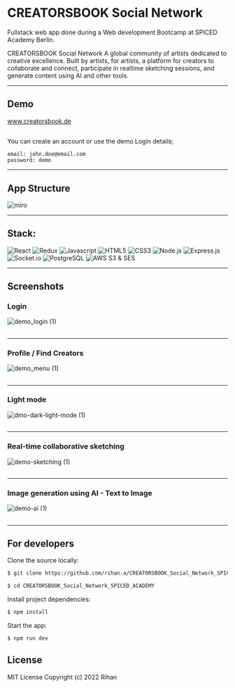 # CREATORSBOOK Social Network

Fullstack web app done during a Web development Bootcamp at SPICED Academy Berlin.

CREATORSBOOK Social Network
A global community of artists dedicated to creative excellence. Built by artists, for artists, a platform for creators to collaborate and connect, participate in realtime sketching sessions, and generate content using AI and other tools.

---

## Demo

www.creatorsbook.de

##

You can create an account or use the demo Login details;

```
email: john.doe@email.com
password: demo
```
---
## App Structure
![miro](https://user-images.githubusercontent.com/90706137/223853715-faf14d03-3bf9-4b4b-a639-b27d894380a4.jpg)

---

## Stack:

![React](https://img.shields.io/badge/react-%2320232a.svg?style=for-the-badge&logo=react&logoColor=%2361DAFB)
![Redux](https://img.shields.io/badge/redux-%23593d88.svg?style=for-the-badge&logo=redux&logoColor=white)
![Javascript](https://img.shields.io/badge/JavaScript-323330?style=for-the-badge&logo=javascript&logoColor=F7DF1E)
![HTML5](https://img.shields.io/badge/HTML5-E34F26?style=for-the-badge&logo=html5&logoColor=white)
![CSS3](https://img.shields.io/badge/CSS3-1572B6?style=for-the-badge&logo=css3&logoColor=white)
![Node.js](https://img.shields.io/badge/Node.js-43853D?style=for-the-badge&logo=node.js&logoColor=white)
![Express.js](https://img.shields.io/badge/express.js-%23404d59.svg?style=for-the-badge&logo=express&logoColor=%2361DAFB)
![Socket.io](https://img.shields.io/badge/Socket.io-black?style=for-the-badge&logo=socket.io&badgeColor=010101)
![PostgreSQL](https://camo.githubusercontent.com/281c069a2703e948b536500b9fd808cb4fb2496b3b66741db4013a2c89e91986/68747470733a2f2f696d672e736869656c64732e696f2f62616467652f506f737467726553514c2d3331363139323f7374796c653d666f722d7468652d6261646765266c6f676f3d706f737467726573716c266c6f676f436f6c6f723d7768697465)
![AWS S3 & SES](https://img.shields.io/badge/Amazon_AWS-232F3E?style=for-the-badge&logo=amazon-aws&logoColor=white)

---

## Screenshots

### Login

![demo_login (1)](https://user-images.githubusercontent.com/90706137/209981013-933b4593-13d5-4b16-852e-578c22ba442c.gif)

##

---

### Profile / Find Creators

![demo_menu (1)](https://user-images.githubusercontent.com/90706137/209981117-438d6480-9b31-4108-84eb-63e22c3fc97d.gif)

##

---

### Light mode 

![dmo-dark-light-mode (1)](https://user-images.githubusercontent.com/90706137/210438403-be5eefc2-e59b-47e1-88d4-cf48a4cdff2e.gif)

##

---

### Real-time collaborative sketching 

![demo-sketching (1)](https://user-images.githubusercontent.com/90706137/210438471-cece576a-0980-421d-83f7-f4f6ed202b5e.gif)

##

---

### Image generation using AI - Text to Image 

![demo-ai (1)](https://user-images.githubusercontent.com/90706137/210438475-85fac907-d72b-4c9e-ab0c-7b0669c25883.gif)

##

---



## For developers


Clone the source locally:

```sh
$ git clone https://github.com/rihan-a/CREATORSBOOK_Social_Network_SPICED_ACADEMY.git

$ cd CREATORSBOOK_Social_Network_SPICED_ACADEMY
```


Install project dependencies:

```sh
$ npm install
```

Start the app:

```sh
$ npm run dev
```

## License

MIT License
Copyright (c) 2022 Rihan
